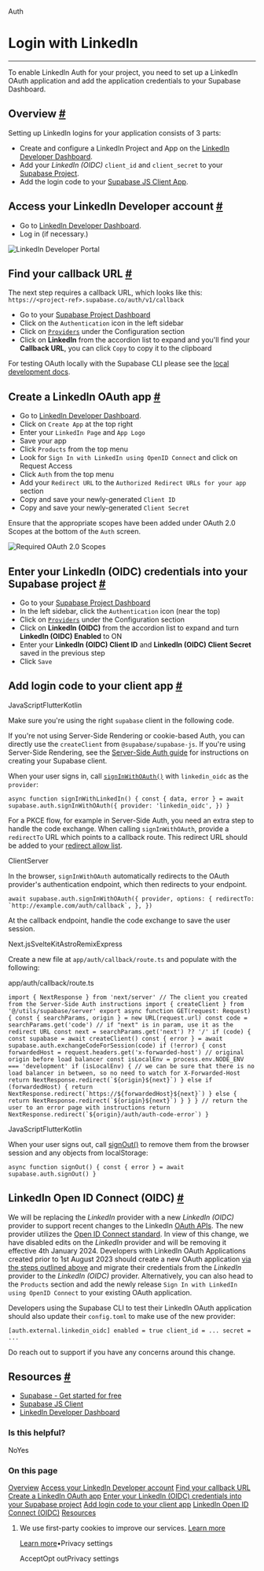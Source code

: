 Auth

# Login with LinkedIn

* * *

To enable LinkedIn Auth for your project, you need to set up a LinkedIn OAuth application and add the application credentials to your Supabase Dashboard.

## Overview [\#](https://supabase.com/docs/guides/auth/social-login/auth-linkedin\#overview)

Setting up LinkedIn logins for your application consists of 3 parts:

- Create and configure a LinkedIn Project and App on the [LinkedIn Developer Dashboard](https://www.linkedin.com/developers/apps).
- Add your _LinkedIn (OIDC)_ `client_id` and `client_secret` to your [Supabase Project](https://supabase.com/dashboard).
- Add the login code to your [Supabase JS Client App](https://github.com/supabase/supabase-js).

## Access your LinkedIn Developer account [\#](https://supabase.com/docs/guides/auth/social-login/auth-linkedin\#access-your-linkedin-developer-account)

- Go to [LinkedIn Developer Dashboard](https://www.linkedin.com/developers/apps).
- Log in (if necessary.)

![LinkedIn Developer Portal](https://supabase.com/docs/img/guides/auth-linkedin/linkedin_developers_page.png)

## Find your callback URL [\#](https://supabase.com/docs/guides/auth/social-login/auth-linkedin\#find-your-callback-url)

The next step requires a callback URL, which looks like this: `https://<project-ref>.supabase.co/auth/v1/callback`

- Go to your [Supabase Project Dashboard](https://supabase.com/dashboard)
- Click on the `Authentication` icon in the left sidebar
- Click on [`Providers`](https://supabase.com/dashboard/project/_/auth/providers) under the Configuration section
- Click on **LinkedIn** from the accordion list to expand and you'll find your **Callback URL**, you can click `Copy` to copy it to the clipboard

For testing OAuth locally with the Supabase CLI please see the [local development docs](https://supabase.com/docs/guides/cli/local-development#use-auth-locally).

## Create a LinkedIn OAuth app [\#](https://supabase.com/docs/guides/auth/social-login/auth-linkedin\#create-a-linkedin-oauth-app)

- Go to [LinkedIn Developer Dashboard](https://www.linkedin.com/developers/apps).
- Click on `Create App` at the top right
- Enter your `LinkedIn Page` and `App Logo`
- Save your app
- Click `Products` from the top menu
- Look for `Sign In with LinkedIn using OpenID Connect` and click on Request Access
- Click `Auth` from the top menu
- Add your `Redirect URL` to the `Authorized Redirect URLs for your app` section
- Copy and save your newly-generated `Client ID`
- Copy and save your newly-generated `Client Secret`

Ensure that the appropriate scopes have been added under OAuth 2.0 Scopes at the bottom of the `Auth` screen.

![Required OAuth 2.0 Scopes](https://supabase.com/docs/img/guides/auth-linkedin/oauth-scopes.png)

## Enter your LinkedIn (OIDC) credentials into your Supabase project [\#](https://supabase.com/docs/guides/auth/social-login/auth-linkedin\#enter-your-linkedin-oidc-credentials-into-your-supabase-project)

- Go to your [Supabase Project Dashboard](https://supabase.com/dashboard)
- In the left sidebar, click the `Authentication` icon (near the top)
- Click on [`Providers`](https://supabase.com/dashboard/project/_/auth/providers) under the Configuration section
- Click on **LinkedIn (OIDC)** from the accordion list to expand and turn **LinkedIn (OIDC) Enabled** to ON
- Enter your **LinkedIn (OIDC) Client ID** and **LinkedIn (OIDC) Client Secret** saved in the previous step
- Click `Save`

## Add login code to your client app [\#](https://supabase.com/docs/guides/auth/social-login/auth-linkedin\#add-login-code-to-your-client-app)

JavaScriptFlutterKotlin

Make sure you're using the right `supabase` client in the following code.

If you're not using Server-Side Rendering or cookie-based Auth, you can directly use the `createClient` from `@supabase/supabase-js`. If you're using Server-Side Rendering, see the [Server-Side Auth guide](https://supabase.com/docs/guides/auth/server-side/creating-a-client) for instructions on creating your Supabase client.

When your user signs in, call [`signInWithOAuth()`](https://supabase.com/docs/reference/javascript/auth-signinwithoauth) with `linkedin_oidc` as the `provider`:

`
async function signInWithLinkedIn() {
const { data, error } = await supabase.auth.signInWithOAuth({
    provider: 'linkedin_oidc',
})
}
`

For a PKCE flow, for example in Server-Side Auth, you need an extra step to handle the code exchange. When calling `signInWithOAuth`, provide a `redirectTo` URL which points to a callback route. This redirect URL should be added to your [redirect allow list](https://supabase.com/docs/guides/auth/redirect-urls).

ClientServer

In the browser, `signInWithOAuth` automatically redirects to the OAuth provider's authentication endpoint, which then redirects to your endpoint.

``
await supabase.auth.signInWithOAuth({
provider,
options: {
    redirectTo: `http://example.com/auth/callback`,
},
})
``

At the callback endpoint, handle the code exchange to save the user session.

Next.jsSvelteKitAstroRemixExpress

Create a new file at `app/auth/callback/route.ts` and populate with the following:

app/auth/callback/route.ts

``
import { NextResponse } from 'next/server'
// The client you created from the Server-Side Auth instructions
import { createClient } from '@/utils/supabase/server'
export async function GET(request: Request) {
const { searchParams, origin } = new URL(request.url)
const code = searchParams.get('code')
// if "next" is in param, use it as the redirect URL
const next = searchParams.get('next') ?? '/'
if (code) {
    const supabase = await createClient()
    const { error } = await supabase.auth.exchangeCodeForSession(code)
    if (!error) {
      const forwardedHost = request.headers.get('x-forwarded-host') // original origin before load balancer
      const isLocalEnv = process.env.NODE_ENV === 'development'
      if (isLocalEnv) {
        // we can be sure that there is no load balancer in between, so no need to watch for X-Forwarded-Host
        return NextResponse.redirect(`${origin}${next}`)
      } else if (forwardedHost) {
        return NextResponse.redirect(`https://${forwardedHost}${next}`)
      } else {
        return NextResponse.redirect(`${origin}${next}`)
      }
    }
}
// return the user to an error page with instructions
return NextResponse.redirect(`${origin}/auth/auth-code-error`)
}
``

JavaScriptFlutterKotlin

When your user signs out, call [signOut()](https://supabase.com/docs/reference/javascript/auth-signout) to remove them from the browser session and any objects from localStorage:

`
async function signOut() {
const { error } = await supabase.auth.signOut()
}
`

## LinkedIn Open ID Connect (OIDC) [\#](https://supabase.com/docs/guides/auth/social-login/auth-linkedin\#linkedin-open-id-connect-oidc)

We will be replacing the _LinkedIn_ provider with a new _LinkedIn (OIDC)_ provider to support recent changes to the LinkedIn [OAuth APIs](https://learn.microsoft.com/en-us/linkedin/shared/authentication/authorization-code-flow?context=linkedin%2Fcontext&tabs=HTTPS1). The new provider utilizes the [Open ID Connect standard](https://learn.microsoft.com/en-us/linkedin/consumer/integrations/self-serve/sign-in-with-linkedin-v2#validating-id-tokens). In view of this change, we have disabled edits on the _LinkedIn_ provider and will be removing it effective 4th January 2024. Developers with LinkedIn OAuth Applications created prior to 1st August 2023 should create a new OAuth application [via the steps outlined above](https://supabase.com/docs/guides/auth/social-login/auth-linkedin#create-a-linkedin-oauth-app) and migrate their credentials from the _LinkedIn_ provider to the _LinkedIn (OIDC)_ provider. Alternatively, you can also head to the `Products` section and add the newly release `Sign In with LinkedIn using OpenID Connect` to your existing OAuth application.

Developers using the Supabase CLI to test their LinkedIn OAuth application should also update their `config.toml` to make use of the new provider:

`
[auth.external.linkedin_oidc]
enabled = true
client_id = ...
secret = ...
`

Do reach out to support if you have any concerns around this change.

## Resources [\#](https://supabase.com/docs/guides/auth/social-login/auth-linkedin\#resources)

- [Supabase - Get started for free](https://supabase.com/)
- [Supabase JS Client](https://github.com/supabase/supabase-js)
- [LinkedIn Developer Dashboard](https://api.linkedin.com/apps)

### Is this helpful?

NoYes

### On this page

[Overview](https://supabase.com/docs/guides/auth/social-login/auth-linkedin#overview) [Access your LinkedIn Developer account](https://supabase.com/docs/guides/auth/social-login/auth-linkedin#access-your-linkedin-developer-account) [Find your callback URL](https://supabase.com/docs/guides/auth/social-login/auth-linkedin#find-your-callback-url) [Create a LinkedIn OAuth app](https://supabase.com/docs/guides/auth/social-login/auth-linkedin#create-a-linkedin-oauth-app) [Enter your LinkedIn (OIDC) credentials into your Supabase project](https://supabase.com/docs/guides/auth/social-login/auth-linkedin#enter-your-linkedin-oidc-credentials-into-your-supabase-project) [Add login code to your client app](https://supabase.com/docs/guides/auth/social-login/auth-linkedin#add-login-code-to-your-client-app) [LinkedIn Open ID Connect (OIDC)](https://supabase.com/docs/guides/auth/social-login/auth-linkedin#linkedin-open-id-connect-oidc) [Resources](https://supabase.com/docs/guides/auth/social-login/auth-linkedin#resources)

1. We use first-party cookies to improve our services. [Learn more](https://supabase.com/privacy#8-cookies-and-similar-technologies-used-on-our-european-services)



   [Learn more](https://supabase.com/privacy#8-cookies-and-similar-technologies-used-on-our-european-services)•Privacy settings





   AcceptOpt outPrivacy settings